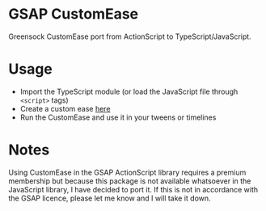 GSAP CustomEase
===============
Greensock CustomEase port from ActionScript to TypeScript/JavaScript.

Usage
=====
* Import the TypeScript module (or load the JavaScript file through `<script>` tags)
* Create a custom ease [here](http://www.greensock.com/customease/)
* Run the CustomEase and use it in your tweens or timelines

Notes
=====
Using CustomEase in the GSAP ActionScript library requires a premium
membership but because this package is not available whatsoever in the JavaScript
library, I have decided to port it. If this is not in accordance with the GSAP
licence, please let me know and I will take it down.